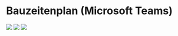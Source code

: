# Bauzeitenplan (Microsoft Teams)

<img src="https://github.com/EricSource2002/Bauzeitenplan/blob/main/img/img1.PNG">
<img src="https://github.com/EricSource2002/Bauzeitenplan/blob/main/img/img2.PNG">
<img src="https://github.com/EricSource2002/Bauzeitenplan/blob/main/img/img3.PNG">
